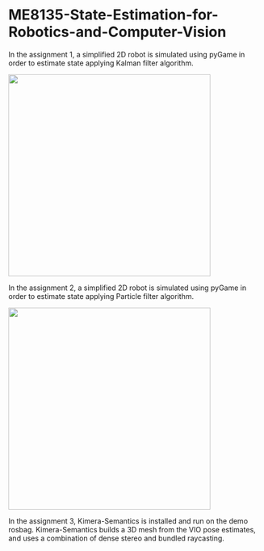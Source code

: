 # ME8135-State-Estimation-for-Robotics-and-Computer-Vision

In the assignment 1, a simplified 2D robot is simulated using pyGame in order to estimate state applying Kalman filter algorithm.

<!--- ![result](https://user-images.githubusercontent.com/82809946/120168901-a5b26b00-c214-11eb-979d-2b6ac5ccbfc3.png) --->


<img src="https://user-images.githubusercontent.com/82809946/124395648-795da300-dd1a-11eb-8b29-4b470505c113.gif" width="400" height="400" />


In the assignment 2, a simplified 2D robot is simulated using pyGame in order to estimate state applying Particle filter algorithm.
<!--- ![Particle_Filter_Video1](https://user-images.githubusercontent.com/82809946/124398419-e1b48080-dd2a-11eb-9b85-bd55201bdd0a.gif) --->

<img src="https://user-images.githubusercontent.com/82809946/124398419-e1b48080-dd2a-11eb-9b85-bd55201bdd0a.gif" width="400" height="400" />


In the assignment 3, Kimera-Semantics is installed and run on the demo rosbag. Kimera-Semantics builds a 3D mesh from the VIO pose
estimates, and uses a combination of dense stereo and bundled raycasting.

<!---https://user-images.githubusercontent.com/82809946/128081493-e90df933-d1ce-4d9d-9ea7-026968eff7e3.mp4 --->
